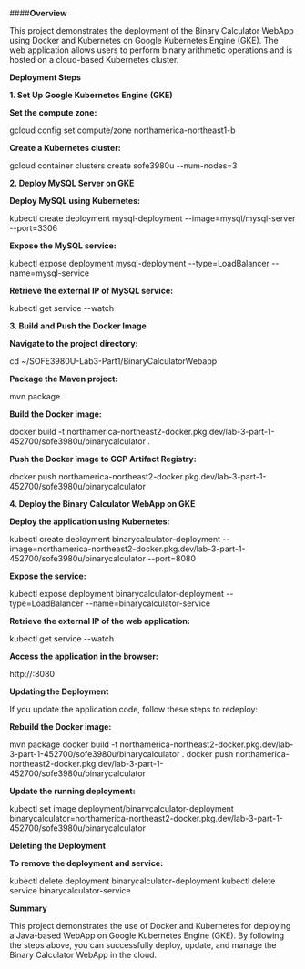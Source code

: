 ####**Overview**

This project demonstrates the deployment of the Binary Calculator WebApp using Docker and Kubernetes on Google Kubernetes Engine (GKE). The web application allows users to perform binary arithmetic operations and is hosted on a cloud-based Kubernetes cluster.

**Deployment Steps**

**1. Set Up Google Kubernetes Engine (GKE)**

**Set the compute zone:**

gcloud config set compute/zone northamerica-northeast1-b

**Create a Kubernetes cluster:**

gcloud container clusters create sofe3980u --num-nodes=3

**2. Deploy MySQL Server on GKE**

**Deploy MySQL using Kubernetes:**

kubectl create deployment mysql-deployment --image=mysql/mysql-server --port=3306

**Expose the MySQL service:**

kubectl expose deployment mysql-deployment --type=LoadBalancer --name=mysql-service

**Retrieve the external IP of MySQL service:**

kubectl get service --watch

**3. Build and Push the Docker Image**

**Navigate to the project directory:**

cd ~/SOFE3980U-Lab3-Part1/BinaryCalculatorWebapp

**Package the Maven project:**

mvn package

**Build the Docker image:**

docker build -t northamerica-northeast2-docker.pkg.dev/lab-3-part-1-452700/sofe3980u/binarycalculator .

**Push the Docker image to GCP Artifact Registry:**

docker push northamerica-northeast2-docker.pkg.dev/lab-3-part-1-452700/sofe3980u/binarycalculator

**4. Deploy the Binary Calculator WebApp on GKE**

**Deploy the application using Kubernetes:**

kubectl create deployment binarycalculator-deployment --image=northamerica-northeast2-docker.pkg.dev/lab-3-part-1-452700/sofe3980u/binarycalculator --port=8080

**Expose the service:**

kubectl expose deployment binarycalculator-deployment --type=LoadBalancer --name=binarycalculator-service

**Retrieve the external IP of the web application:**

kubectl get service --watch

**Access the application in the browser:**

http://<EXTERNAL-IP>:8080

**Updating the Deployment**

If you update the application code, follow these steps to redeploy:

**Rebuild the Docker image:**

mvn package
docker build -t northamerica-northeast2-docker.pkg.dev/lab-3-part-1-452700/sofe3980u/binarycalculator .
docker push northamerica-northeast2-docker.pkg.dev/lab-3-part-1-452700/sofe3980u/binarycalculator

**Update the running deployment:**

kubectl set image deployment/binarycalculator-deployment binarycalculator=northamerica-northeast2-docker.pkg.dev/lab-3-part-1-452700/sofe3980u/binarycalculator

**Deleting the Deployment**

**To remove the deployment and service:**

kubectl delete deployment binarycalculator-deployment
kubectl delete service binarycalculator-service

**Summary**

This project demonstrates the use of Docker and Kubernetes for deploying a Java-based WebApp on Google Kubernetes Engine (GKE). By following the steps above, you can successfully deploy, update, and manage the Binary Calculator WebApp in the cloud.
